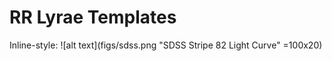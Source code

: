 # RR Lyrae Templates

Inline-style: 
![alt text](figs/sdss.png "SDSS Stripe 82 Light Curve" =100x20)
